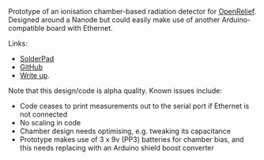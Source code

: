 Prototype of an ionisation chamber-based radiation detector for [OpenRelief](http://openrelief.org). Designed around a Nanode but could easily make use of another Arduino-compatible board with Ethernet. 

Links:

 * [SolderPad](http://solderpad.com/9600/ORion)
 * [GitHub](https://github.com/9600/ORion)
 * [Write up](http://www.designspark.com/content/treacle-tin-radiation-detector).

Note that this design/code is alpha quality. Known issues include:

 * Code ceases to print measurements out to the serial port if Ethernet is not connected
 * No scaling in code
 * Chamber design needs optimising, e.g. tweaking its capacitance
 * Prototype makes use of 3 x 9v (PP3) batteries for chamber bias, and this needs replacing with an Arduino shield boost converter
